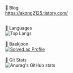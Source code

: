 🩵 Blog
<br>https://akong2125.tistory.com/<br><br>

🩵 Languages
<br>![Top Langs](https://github-readme-stats.vercel.app/api/top-langs/?username=ahyeonkong&layout=compact&theme=nord)<br><br>
🩵 Baekjoon
<br>[![Solved.ac Profile](http://mazassumnida.wtf/api/generate_badge?boj=roqkfwkah)](https://solved.ac/roqkfwkah)<br><br>
🩵 Git Stats
<br>![Anurag's GitHub stats](https://github-readme-stats.vercel.app/api?username=ahyeonkong&theme=nord&show_icons=true)<br><br>

